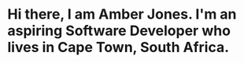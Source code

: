 <!--My Introduction -->
# Hi there, I am Amber Jones. I'm an aspiring Software Developer who lives in Cape Town, South Africa.


<!--Possible profile banner-->


<!--Technologies and Frameworks -->


<!--Sills and languages -->


<!--Projects showcase -->


<!--Social Links -->

<!--Contact info -->



